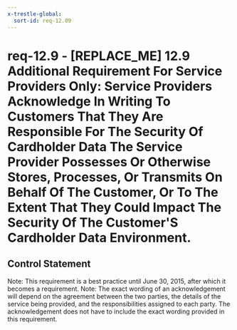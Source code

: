 ```yaml
---
x-trestle-global:
  sort-id: req-12.09
---
```


# req-12.9 - \[REPLACE_ME\] 12.9 Additional Requirement For Service Providers Only: Service Providers Acknowledge In Writing To Customers That They Are Responsible For The Security Of Cardholder Data The Service Provider Possesses Or Otherwise Stores, Processes, Or Transmits On Behalf Of The Customer, Or To The Extent That They Could Impact The Security Of The Customer'S Cardholder Data Environment.

## Control Statement

Note: This requirement is a best practice until June 30, 2015, after which it becomes a requirement.
Note: The exact wording of an acknowledgement will depend on the agreement between the two parties, the details of the service being provided, and the responsibilities assigned to each party. The acknowledgement does not have to include the exact wording provided in this requirement.
